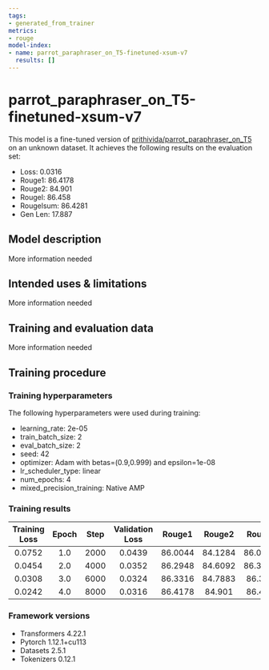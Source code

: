 ```yaml
---
tags:
- generated_from_trainer
metrics:
- rouge
model-index:
- name: parrot_paraphraser_on_T5-finetuned-xsum-v7
  results: []
---
```


<!-- This model card has been generated automatically according to the information the Trainer had access to. You
should probably proofread and complete it, then remove this comment. -->

# parrot_paraphraser_on_T5-finetuned-xsum-v7

This model is a fine-tuned version of [prithivida/parrot_paraphraser_on_T5](https://huggingface.co/prithivida/parrot_paraphraser_on_T5) on an unknown dataset.
It achieves the following results on the evaluation set:
- Loss: 0.0316
- Rouge1: 86.4178
- Rouge2: 84.901
- Rougel: 86.458
- Rougelsum: 86.4281
- Gen Len: 17.887

## Model description

More information needed

## Intended uses & limitations

More information needed

## Training and evaluation data

More information needed

## Training procedure

### Training hyperparameters

The following hyperparameters were used during training:
- learning_rate: 2e-05
- train_batch_size: 2
- eval_batch_size: 2
- seed: 42
- optimizer: Adam with betas=(0.9,0.999) and epsilon=1e-08
- lr_scheduler_type: linear
- num_epochs: 4
- mixed_precision_training: Native AMP

### Training results

| Training Loss | Epoch | Step | Validation Loss | Rouge1  | Rouge2  | Rougel  | Rougelsum | Gen Len |
|:-------------:|:-----:|:----:|:---------------:|:-------:|:-------:|:-------:|:---------:|:-------:|
| 0.0752        | 1.0   | 2000 | 0.0439          | 86.0044 | 84.1284 | 86.0265 | 86.0167   | 17.895  |
| 0.0454        | 2.0   | 4000 | 0.0352          | 86.2948 | 84.6092 | 86.3256 | 86.293    | 17.88   |
| 0.0308        | 3.0   | 6000 | 0.0324          | 86.3316 | 84.7883 | 86.374  | 86.3355   | 17.887  |
| 0.0242        | 4.0   | 8000 | 0.0316          | 86.4178 | 84.901  | 86.458  | 86.4281   | 17.887  |


### Framework versions

- Transformers 4.22.1
- Pytorch 1.12.1+cu113
- Datasets 2.5.1
- Tokenizers 0.12.1
